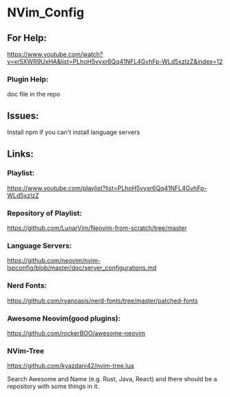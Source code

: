 # NVim_Config

## For Help:

https://www.youtube.com/watch?v=xr5XWR9UxHA&list=PLhoH5vyxr6Qq41NFL4GvhFp-WLd5xzIzZ&index=12

### Plugin Help:
doc file in the repo

## Issues:

Install npm if you can't install language servers

## Links:

### Playlist: 
https://www.youtube.com/playlist?list=PLhoH5vyxr6Qq41NFL4GvhFp-WLd5xzIzZ
### Repository of Playlist: 
https://github.com/LunarVim/Neovim-from-scratch/tree/master
### Language Servers: 
https://github.com/neovim/nvim-lspconfig/blob/master/doc/server_configurations.md
### Nerd Fonts: 
https://github.com/ryanoasis/nerd-fonts/tree/master/patched-fonts
### Awesome Neovim(good plugins):
https://github.com/rockerBOO/awesome-neovim
### NVim-Tree
https://github.com/kyazdani42/nvim-tree.lua

Search Awesome and Name (e.g. Rust, Java, React) and there should be a repository with some things in it.

